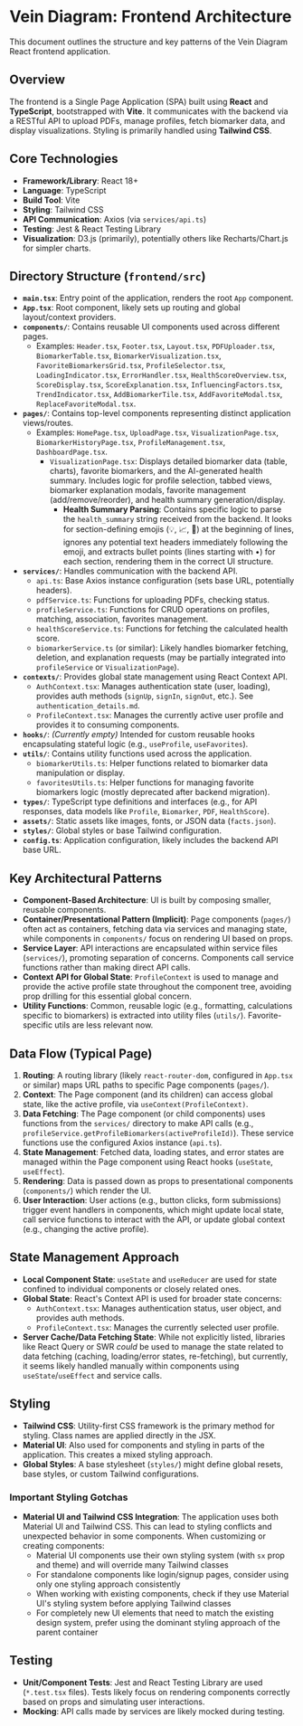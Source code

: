 # Vein Diagram: Frontend Architecture

This document outlines the structure and key patterns of the Vein Diagram React frontend application.

## Overview

The frontend is a Single Page Application (SPA) built using **React** and **TypeScript**, bootstrapped with **Vite**. It communicates with the backend via a RESTful API to upload PDFs, manage profiles, fetch biomarker data, and display visualizations. Styling is primarily handled using **Tailwind CSS**.

## Core Technologies

-   **Framework/Library**: React 18+
-   **Language**: TypeScript
-   **Build Tool**: Vite
-   **Styling**: Tailwind CSS
-   **API Communication**: Axios (via `services/api.ts`)
-   **Testing**: Jest & React Testing Library
-   **Visualization**: D3.js (primarily), potentially others like Recharts/Chart.js for simpler charts.

## Directory Structure (`frontend/src`)

-   **`main.tsx`**: Entry point of the application, renders the root `App` component.
-   **`App.tsx`**: Root component, likely sets up routing and global layout/context providers.
-   **`components/`**: Contains reusable UI components used across different pages.
    -   Examples: `Header.tsx`, `Footer.tsx`, `Layout.tsx`, `PDFUploader.tsx`, `BiomarkerTable.tsx`, `BiomarkerVisualization.tsx`, `FavoriteBiomarkersGrid.tsx`, `ProfileSelector.tsx`, `LoadingIndicator.tsx`, `ErrorHandler.tsx`, `HealthScoreOverview.tsx`, `ScoreDisplay.tsx`, `ScoreExplanation.tsx`, `InfluencingFactors.tsx`, `TrendIndicator.tsx`, `AddBiomarkerTile.tsx`, `AddFavoriteModal.tsx`, `ReplaceFavoriteModal.tsx`.
-   **`pages/`**: Contains top-level components representing distinct application views/routes.
    -   Examples: `HomePage.tsx`, `UploadPage.tsx`, `VisualizationPage.tsx`, `BiomarkerHistoryPage.tsx`, `ProfileManagement.tsx`, `DashboardPage.tsx`.
        - `VisualizationPage.tsx`: Displays detailed biomarker data (table, charts), favorite biomarkers, and the AI-generated health summary. Includes logic for profile selection, tabbed views, biomarker explanation modals, favorite management (add/remove/reorder), and health summary generation/display.
            - **Health Summary Parsing**: Contains specific logic to parse the `health_summary` string received from the backend. It looks for section-defining emojis (💡, 📈, 👀) at the beginning of lines, ignores any potential text headers immediately following the emoji, and extracts bullet points (lines starting with •) for each section, rendering them in the correct UI structure.
-   **`services/`**: Handles communication with the backend API.
    -   `api.ts`: Base Axios instance configuration (sets base URL, potentially headers).
    *   `pdfService.ts`: Functions for uploading PDFs, checking status.
    *   `profileService.ts`: Functions for CRUD operations on profiles, matching, association, favorites management.
    *   `healthScoreService.ts`: Functions for fetching the calculated health score.
    *   `biomarkerService.ts` (or similar): Likely handles biomarker fetching, deletion, and explanation requests (may be partially integrated into `profileService` or `VisualizationPage`).
-   **`contexts/`**: Provides global state management using React Context API.
    -   `AuthContext.tsx`: Manages authentication state (user, loading), provides auth methods (`signUp`, `signIn`, `signOut`, etc.). See `authentication_details.md`.
    -   `ProfileContext.tsx`: Manages the currently active user profile and provides it to consuming components.
-   **`hooks/`**: *(Currently empty)* Intended for custom reusable hooks encapsulating stateful logic (e.g., `useProfile`, `useFavorites`).
-   **`utils/`**: Contains utility functions used across the application.
    -   `biomarkerUtils.ts`: Helper functions related to biomarker data manipulation or display.
    *   `favoritesUtils.ts`: Helper functions for managing favorite biomarkers logic (mostly deprecated after backend migration).
-   **`types/`**: TypeScript type definitions and interfaces (e.g., for API responses, data models like `Profile`, `Biomarker`, `PDF`, `HealthScore`).
-   **`assets/`**: Static assets like images, fonts, or JSON data (`facts.json`).
-   **`styles/`**: Global styles or base Tailwind configuration.
-   **`config.ts`**: Application configuration, likely includes the backend API base URL.

## Key Architectural Patterns

-   **Component-Based Architecture**: UI is built by composing smaller, reusable components.
-   **Container/Presentational Pattern (Implicit)**: Page components (`pages/`) often act as containers, fetching data via services and managing state, while components in `components/` focus on rendering UI based on props.
-   **Service Layer**: API interactions are encapsulated within service files (`services/`), promoting separation of concerns. Components call service functions rather than making direct API calls.
-   **Context API for Global State**: `ProfileContext` is used to manage and provide the active profile state throughout the component tree, avoiding prop drilling for this essential global concern.
-   **Utility Functions**: Common, reusable logic (e.g., formatting, calculations specific to biomarkers) is extracted into utility files (`utils/`). Favorite-specific utils are less relevant now.

## Data Flow (Typical Page)

1.  **Routing**: A routing library (likely `react-router-dom`, configured in `App.tsx` or similar) maps URL paths to specific Page components (`pages/`).
2.  **Context**: The Page component (and its children) can access global state, like the active profile, via `useContext(ProfileContext)`.
3.  **Data Fetching**: The Page component (or child components) uses functions from the `services/` directory to make API calls (e.g., `profileService.getProfileBiomarkers(activeProfileId)`). These service functions use the configured Axios instance (`api.ts`).
4.  **State Management**: Fetched data, loading states, and error states are managed within the Page component using React hooks (`useState`, `useEffect`).
5.  **Rendering**: Data is passed down as props to presentational components (`components/`) which render the UI.
6.  **User Interaction**: User actions (e.g., button clicks, form submissions) trigger event handlers in components, which might update local state, call service functions to interact with the API, or update global context (e.g., changing the active profile).

## State Management Approach

-   **Local Component State**: `useState` and `useReducer` are used for state confined to individual components or closely related ones.
-   **Global State**: React's Context API is used for broader state concerns:
    -   `AuthContext.tsx`: Manages authentication status, user object, and provides auth methods.
    -   `ProfileContext.tsx`: Manages the currently selected user profile.
-   **Server Cache/Data Fetching State**: While not explicitly listed, libraries like React Query or SWR *could* be used to manage the state related to data fetching (caching, loading/error states, re-fetching), but currently, it seems likely handled manually within components using `useState`/`useEffect` and service calls.

## Styling

-   **Tailwind CSS**: Utility-first CSS framework is the primary method for styling. Class names are applied directly in the JSX.
-   **Material UI**: Also used for components and styling in parts of the application. This creates a mixed styling approach.
-   **Global Styles**: A base stylesheet (`styles/`) might define global resets, base styles, or custom Tailwind configurations.

### Important Styling Gotchas

-   **Material UI and Tailwind CSS Integration**: The application uses both Material UI and Tailwind CSS. This can lead to styling conflicts and unexpected behavior in some components. When customizing or creating components:
    -   Material UI components use their own styling system (with `sx` prop and theme) and will override many Tailwind classes
    -   For standalone components like login/signup pages, consider using only one styling approach consistently
    -   When working with existing components, check if they use Material UI's styling system before applying Tailwind classes
    -   For completely new UI elements that need to match the existing design system, prefer using the dominant styling approach of the parent container

## Testing

-   **Unit/Component Tests**: Jest and React Testing Library are used (`*.test.tsx` files). Tests likely focus on rendering components correctly based on props and simulating user interactions.
-   **Mocking**: API calls made by services are likely mocked during testing.
